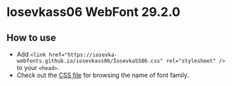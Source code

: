 # Iosevkass06 WebFont 29.2.0

## How to use

- Add `<link href="https://iosevka-webfonts.github.io/iosevkass06/IosevkaSS06.css" rel="stylesheet" />` to your `<head>`.
- Check out the [CSS file](./IosevkaSS06.css) for browsing the name of font family.
